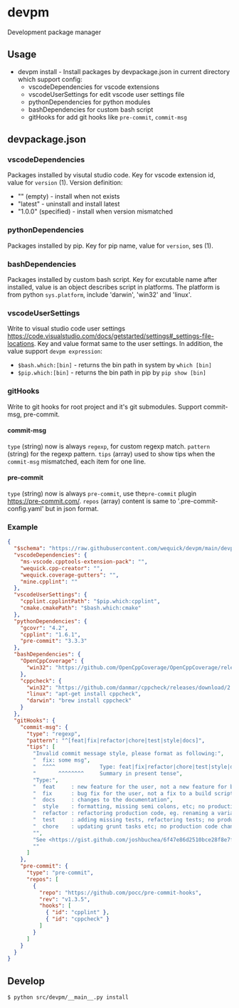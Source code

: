 # devpm
Development package manager

## Usage

* devpm install - Install packages by devpackage.json in current directory which support config:
  - vscodeDependencies for vscode extensions
  - vscodeUserSettings for edit vscode user settings file
  - pythonDependencies for python modules
  - bashDependencies for custom bash script
  - gitHooks for add git hooks like `pre-commit`, `commit-msg`

## devpackage.json

### vscodeDependencies
Packages installed by visutal studio code.
Key for vscode extension id, value for `version` (1).
Version definition: 
* "" (empty)          - install when not exists
* "latest"            - uninstall and install latest
* "1.0.0" (specified) - install when version mismatched

### pythonDependencies
Packages installed by pip.
Key for pip name, value for `version`, ses (1).

### bashDependencies
Packages installed by custom bash script.
Key for excutable name after installed, value is an object describes script in platforms.
The platform is from python `sys.platform`, include 'darwin', 'win32' and 'linux'.

### vscodeUserSettings
Write to visual studio code user settings <https://code.visualstudio.com/docs/getstarted/settings#_settings-file-locations>.
Key and value format same to the user settings.
In addition, the value support `devpm expression`:
* `$bash.which:[bin]` - returns the bin path in system by `which [bin]`
* `$pip.which:[bin]` - returns the bin path in pip by `pip show [bin]`

### gitHooks
Write to git hooks for root project and it's git submodules. Support commit-msg, pre-commit.
#### commit-msg
`type` (string) now is always `regexp`, for custom regexp match.
`pattern` (string) for the regexp pattern.
`tips` (array) used to show tips when the `commit-msg` mismatched, each item for one line.

#### pre-commit
`type` (string) now is always `pre-commit`, use the`pre-commit` plugin <https://pre-commit.com/>.
`repos` (array) content is same to '.pre-commit-config.yaml' but in json format.

### Example

```json
{
  "$schema": "https://raw.githubusercontent.com/wequick/devpm/main/devpackage.schema.json",
  "vscodeDependencies": {
    "ms-vscode.cpptools-extension-pack": "",
    "wequick.cpp-creator": "",
    "wequick.coverage-gutters": "",
    "mine.cpplint": ""
  },
  "vscodeUserSettings": {
    "cpplint.cpplintPath": "$pip.which:cpplint",
    "cmake.cmakePath": "$bash.which:cmake"
  },
  "pythonDependencies": {
    "gcovr": "4.2",
    "cpplint": "1.6.1",
    "pre-commit": "3.3.3"
  },
  "bashDependencies": {
    "OpenCppCoverage": {
      "win32": "https://github.com/OpenCppCoverage/OpenCppCoverage/releases/download/release-0.9.9.0/OpenCppCoverageSetup-x64-0.9.9.0.exe"
    },
    "cppcheck": {
      "win32": "https://github.com/danmar/cppcheck/releases/download/2.11/cppcheck-2.11-x64-Setup.msi",
      "linux": "apt-get install cppcheck",
      "darwin": "brew install cppcheck"
    }
  },
  "gitHooks": {
    "commit-msg": {
      "type": "regexp",
      "pattern": "^[feat|fix|refactor|chore|test|style|docs]",
      "tips": [
        "Invalid commit message style, please format as following:",
        "  fix: some msg",
        "  ^^^^              Type: feat|fix|refactor|chore|test|style|docs",
        "       ^^^^^^^^     Summary in present tense",
        "Type:",
        "  feat     : new feature for the user, not a new feature for build script",
        "  fix      : bug fix for the user, not a fix to a build script",
        "  docs     : changes to the documentation",
        "  style    : formatting, missing semi colons, etc; no production code change",
        "  refactor : refactoring production code, eg. renaming a variable",
        "  test     : adding missing tests, refactoring tests; no production code change",
        "  chore    : updating grunt tasks etc; no production code change",
        "",
        "See <https://gist.github.com/joshbuchea/6f47e86d2510bce28f8e7f42ae84c716> for more details.",
        ""
      ]
    },
    "pre-commit": {
      "type": "pre-commit",
      "repos": [
        {
          "repo": "https://github.com/pocc/pre-commit-hooks",
          "rev": "v1.3.5",
          "hooks": [
            { "id": "cpplint" },
            { "id": "cppcheck" }
          ]
        }
      ]
    }
  }
}
```

## Develop

```bash
$ python src/devpm/__main__.py install
```
